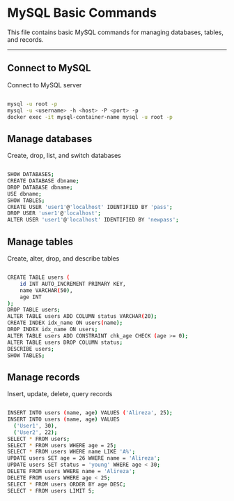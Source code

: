 # MySQL Basic Commands

This file contains basic MySQL commands for managing databases, tables, and records.

---

## Connect to MySQL

Connect to MySQL server

```bash

mysql -u root -p
mysql -u <username> -h <host> -P <port> -p
docker exec -it mysql-container-name mysql -u root -p

```

## Manage databases

Create, drop, list, and switch databases

```bash

SHOW DATABASES;
CREATE DATABASE dbname;
DROP DATABASE dbname;
USE dbname;
SHOW TABLES;
CREATE USER 'user1'@'localhost' IDENTIFIED BY 'pass';
DROP USER 'user1'@'localhost';
ALTER USER 'user1'@'localhost' IDENTIFIED BY 'newpass';

```

## Manage tables

Create, alter, drop, and describe tables

```bash

CREATE TABLE users (
    id INT AUTO_INCREMENT PRIMARY KEY,
    name VARCHAR(50),
    age INT
);
DROP TABLE users;
ALTER TABLE users ADD COLUMN status VARCHAR(20);
CREATE INDEX idx_name ON users(name);
DROP INDEX idx_name ON users;
ALTER TABLE users ADD CONSTRAINT chk_age CHECK (age >= 0);
ALTER TABLE users DROP COLUMN status;
DESCRIBE users;
SHOW TABLES;

```

## Manage records

Insert, update, delete, query records

```bash

INSERT INTO users (name, age) VALUES ('Alireza', 25);
INSERT INTO users (name, age) VALUES 
  ('User1', 30),
  ('User2', 22);
SELECT * FROM users;
SELECT * FROM users WHERE age = 25;
SELECT * FROM users WHERE name LIKE 'A%';
UPDATE users SET age = 26 WHERE name = 'Alireza';
UPDATE users SET status = 'young' WHERE age < 30;
DELETE FROM users WHERE name = 'Alireza';
DELETE FROM users WHERE age < 25;
SELECT * FROM users ORDER BY age DESC;
SELECT * FROM users LIMIT 5;


```
